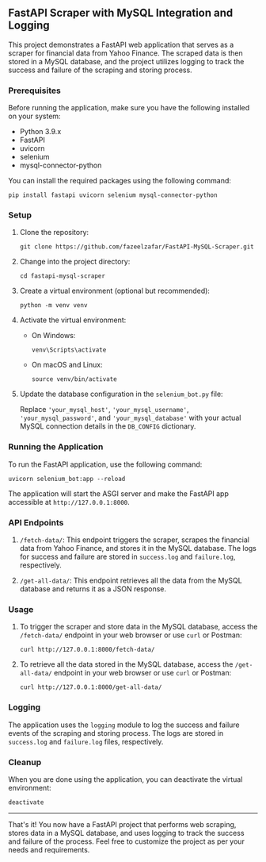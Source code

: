 ## FastAPI Scraper with MySQL Integration and Logging

This project demonstrates a FastAPI web application that serves as a scraper for financial data from Yahoo Finance. The scraped data is then stored in a MySQL database, and the project utilizes logging to track the success and failure of the scraping and storing process.

### Prerequisites

Before running the application, make sure you have the following installed on your system:

- Python 3.9.x
- FastAPI
- uvicorn
- selenium
- mysql-connector-python

You can install the required packages using the following command:

```
pip install fastapi uvicorn selenium mysql-connector-python
```

### Setup

1. Clone the repository:

   ```
   git clone https://github.com/fazeelzafar/FastAPI-MySQL-Scraper.git
   ```

2. Change into the project directory:

   ```
   cd fastapi-mysql-scraper
   ```

3. Create a virtual environment (optional but recommended):

   ```
   python -m venv venv
   ```

4. Activate the virtual environment:

   - On Windows:

     ```
     venv\Scripts\activate
     ```

   - On macOS and Linux:

     ```
     source venv/bin/activate
     ```

5. Update the database configuration in the `selenium_bot.py` file:

   Replace `'your_mysql_host'`, `'your_mysql_username'`, `'your_mysql_password'`, and `'your_mysql_database'` with your actual MySQL connection details in the `DB_CONFIG` dictionary.

### Running the Application

To run the FastAPI application, use the following command:

```
uvicorn selenium_bot:app --reload
```

The application will start the ASGI server and make the FastAPI app accessible at `http://127.0.0.1:8000`.

### API Endpoints

1. `/fetch-data/`: This endpoint triggers the scraper, scrapes the financial data from Yahoo Finance, and stores it in the MySQL database. The logs for success and failure are stored in `success.log` and `failure.log`, respectively.

2. `/get-all-data/`: This endpoint retrieves all the data from the MySQL database and returns it as a JSON response.

### Usage

1. To trigger the scraper and store data in the MySQL database, access the `/fetch-data/` endpoint in your web browser or use `curl` or Postman:

   ```
   curl http://127.0.0.1:8000/fetch-data/
   ```

2. To retrieve all the data stored in the MySQL database, access the `/get-all-data/` endpoint in your web browser or use `curl` or Postman:

   ```
   curl http://127.0.0.1:8000/get-all-data/
   ```

### Logging

The application uses the `logging` module to log the success and failure events of the scraping and storing process. The logs are stored in `success.log` and `failure.log` files, respectively.

### Cleanup

When you are done using the application, you can deactivate the virtual environment:

```
deactivate
```

---
That's it! You now have a FastAPI project that performs web scraping, stores data in a MySQL database, and uses logging to track the success and failure of the process. Feel free to customize the project as per your needs and requirements.